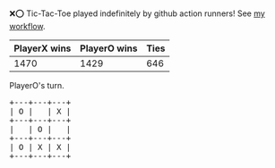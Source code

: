 :x::o: Tic-Tac-Toe played indefinitely by github action runners! See [my workflow](.github/workflows/play.yaml).

|PlayerX wins|PlayerO wins|Ties|
|-|-|-|
|1470|1429|646|

PlayerO's turn.

<pre>
+---+---+---+
| O |   | X |
+---+---+---+
|   | O |   |
+---+---+---+
| O | X | X |
+---+---+---+
</pre>
